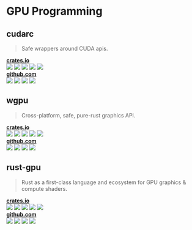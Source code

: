 # GPU Programming

## cudarc
> Safe wrappers around CUDA apis.

[**crates.io**](https://crates.io/crates/cudarc)
<br>
![](https://img.shields.io/crates/v/cudarc?style=flat-square)
![](https://img.shields.io/crates/l/cudarc?style=flat-square)
![](https://img.shields.io/crates/dr/cudarc?style=flat-square)
![](https://img.shields.io/crates/d/cudarc?style=flat-square)
![](https://img.shields.io/crates/dependents/cudarc?style=flat-square)
<br>
[**github.com**](https://github.com/coreylowman/cudarc)
<br>
![](https://img.shields.io/github/stars/coreylowman/cudarc?style=flat-square)
![](https://img.shields.io/github/commit-activity/y/coreylowman/cudarc?style=flat-square)
![](https://img.shields.io/github/last-commit/coreylowman/cudarc?style=flat-square)
![](https://img.shields.io/github/contributors/coreylowman/cudarc?style=flat-square)

## wgpu
> Cross-platform, safe, pure-rust graphics API.

[**crates.io**](https://crates.io/crates/wgpu)
<br>
![](https://img.shields.io/crates/v/wgpu?style=flat-square)
![](https://img.shields.io/crates/l/wgpu?style=flat-square)
![](https://img.shields.io/crates/dr/wgpu?style=flat-square)
![](https://img.shields.io/crates/d/wgpu?style=flat-square)
![](https://img.shields.io/crates/dependents/wgpu?style=flat-square)
<br>
[**github.com**](https://github.com/gfx-rs/wgpu)
<br>
![](https://img.shields.io/github/stars/gfx-rs/wgpu?style=flat-square)
![](https://img.shields.io/github/commit-activity/y/gfx-rs/wgpu?style=flat-square)
![](https://img.shields.io/github/last-commit/gfx-rs/wgpu?style=flat-square)
![](https://img.shields.io/github/contributors/gfx-rs/wgpu?style=flat-square)


## rust-gpu
> Rust as a first-class language and ecosystem for GPU graphics & compute shaders.

[**crates.io**](https://crates.io/crates/rust-gpu)
<br>
![](https://img.shields.io/crates/v/rust-gpu?style=flat-square)
![](https://img.shields.io/crates/l/rust-gpu?style=flat-square)
![](https://img.shields.io/crates/dr/rust-gpu?style=flat-square)
![](https://img.shields.io/crates/d/rust-gpu?style=flat-square)
![](https://img.shields.io/crates/dependents/rust-gpu?style=flat-square)
<br>
[**github.com**](https://github.com/Rust-GPU/rust-gpu)
<br>
![](https://img.shields.io/github/stars/Rust-GPU/rust-gpu?style=flat-square)
![](https://img.shields.io/github/commit-activity/y/Rust-GPU/rust-gpu?style=flat-square)
![](https://img.shields.io/github/last-commit/Rust-GPU/rust-gpu?style=flat-square)
![](https://img.shields.io/github/contributors/Rust-GPU/rust-gpu?style=flat-square)
